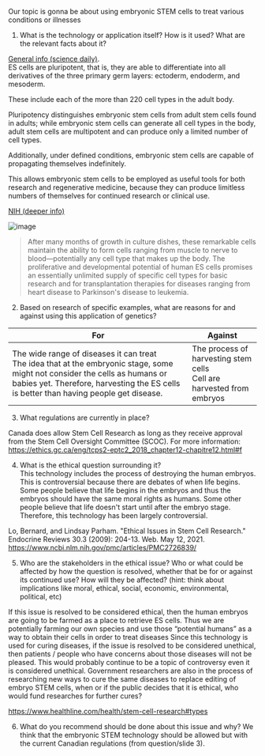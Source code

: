 Our topic is gonna be about using embryonic STEM cells to treat various conditions or illnesses


1. What is the technology or application itself?  How is it used?  What are the relevant facts about it? 

[General info (science daily)](https://www.sciencedaily.com/terms/embryonic_stem_cell.htm#:~:text=Embryonic%20stem%20cells%20(ESCs)%20are,%3A%20ectoderm%2C%20endoderm%20and%20mesoderm.).  
ES cells are pluripotent, that is, they are able to differentiate into all derivatives of the three primary germ layers: ectoderm, endoderm, and mesoderm.

These include each of the more than 220 cell types in the adult body.

Pluripotency distinguishes embryonic stem cells from adult stem cells found in adults; while embryonic stem cells can generate all cell types in the body, adult stem cells are multipotent and can produce only a limited number of cell types.

Additionally, under defined conditions, embryonic stem cells are capable of propagating themselves indefinitely.

This allows embryonic stem cells to be employed as useful tools for both research and regenerative medicine, because they can produce limitless numbers of themselves for continued research or clinical use.


[NIH (deeper info)](https://stemcells.nih.gov/info/Regenerative_Medicine/2006Chapter1.htm)

![image](https://user-images.githubusercontent.com/37968460/118041160-5076ee00-b327-11eb-96ec-22721c209059.png)
> After many months of growth in culture dishes, these remarkable cells maintain the ability to form cells ranging from muscle to nerve to blood—potentially any cell type that makes up the body. The proliferative and developmental potential of human ES cells promises an essentially unlimited supply of specific cell types for basic research and for transplantation therapies for diseases ranging from heart disease to Parkinson's disease to leukemia.

2. Based on research of specific examples, what are reasons for and against using this application of genetics? 

For						                      |      Against
-------------------------------------|-----------------------------------
The wide range of diseases it can treat <br /> The idea that at the embryonic stage, some might not consider the cells as humans or babies yet. Therefore, harvesting the ES cells is better than having people get disease. | The process of harvesting stem cells <br /> Cell are harvested from embryos



3. What regulations are currently in place? 

Canada does allow Stem Cell Research as long as they receive approval from the Stem Cell Oversight Committee (SCOC). For more information:
https://ethics.gc.ca/eng/tcps2-eptc2_2018_chapter12-chapitre12.html#f


4. What is the ethical question surrounding it?   
This technology includes the process of destroying the human embryos. This is controversial because there are debates of when life begins. Some people believe that life begins in the embryos and thus the embryos should have the same moral rights as humans. Some other people believe that life doesn't start until after the embryo stage. Therefore, this technology has been largely controversial.

Lo, Bernard, and Lindsay Parham. "Ethical Issues in Stem Cell Research." Endocrine Reviews 30.3 (2009): 204-13. Web. May 12, 2021. <https://www.ncbi.nlm.nih.gov/pmc/articles/PMC2726839/> 


5. Who are the stakeholders in the ethical issue?  Who or what could be affected by how the question is resolved, whether that be for or against its continued use?  How will they be affected?  (hint: think about implications like moral, ethical, social, economic, environmental, political, etc) 

If this issue is resolved to be considered ethical, then the human embryos are going to be farmed as a place to retrieve ES cells. Thus we are potentially farming our own species and use those “potential humans” as a way to obtain their cells in order to treat diseases
Since this technology is used for curing diseases, if the issue is resolved to be considered unethical, then patients / people who have concerns about those diseases will not be pleased. This would probably continue to be a topic of controversy even it is considered unethical. Government researchers are also in the process of researching new ways to cure the same diseases to replace editing of embryo STEM cells, when or if the public decides that it is ethical, who would fund researches for further cures?

https://www.healthline.com/health/stem-cell-research#types 


6. What do you recommend should be done about this issue and why?
We think that the embryonic STEM technology should be allowed but with the current Canadian regulations (from question/slide 3).
